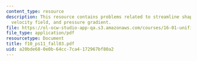 ```yaml
---
content_type: resource
description: This resource contains problems related to streamline shapes of the 2-D
  velocity field, and pressure gradient.
file: https://ol-ocw-studio-app-qa.s3.amazonaws.com/courses/16-01-unified-engineering-i-ii-iii-iv-fall-2005-spring-2006/a20bde680e0b64cc7ca4172967bf80a2_f10_ps11_fall03.pdf
file_type: application/pdf
resourcetype: Document
title: f10_ps11_fall03.pdf
uid: a20bde68-0e0b-64cc-7ca4-172967bf80a2
---
```

